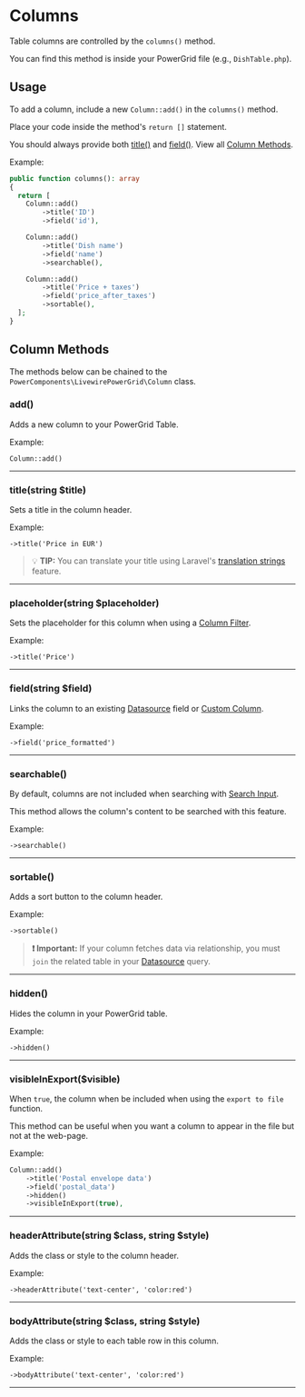 # Columns

Table columns are controlled by the `columns()` method.

You can find this method is inside your PowerGrid file (e.g., `DishTable.php`).

## Usage

To add a column, include a new `Column::add()` in the `columns()` method.

Place your code inside the method's `return []` statement.

You should always provide both [title()](#titlestring-title) and [field()](#fieldstring-field).  View all [Column Methods](#column-methods).

Example:

```php
public function columns(): array
{
  return [
    Column::add()
        ->title('ID')
        ->field('id'),

    Column::add()
        ->title('Dish name')
        ->field('name')
        ->searchable(),

    Column::add()
        ->title('Price + taxes')
        ->field('price_after_taxes')
        ->sortable(),
  ];
}
```

## Column Methods

The methods below can be chained to the `PowerComponents\LivewirePowerGrid\Column` class.

### add()

Adds a new column to your PowerGrid Table.

Example:

`Column::add()`

---

### title(string $title)

Sets a title in the column header.

Example:

`->title('Price in EUR')`

> 💡 **TIP:**  You can translate your title using Laravel's [translation strings](https://laravel.com/docs/8.x/localization#retrieving-translation-strings) feature.

---

### placeholder(string $placeholder)

Sets the placeholder for this column when using a [Column Filter](https://livewire-powergrid-doc.docsforge.com/main/column-filters/).

Example:

`->title('Price')`

---

### field(string $field)

Links the column to an existing [Datasource](https://livewire-powergrid-doc.docsforge.com/main/datasource/) field or [Custom Column](https://livewire-powergrid-doc.docsforge.com/main/custom-columns/).

Example:

`->field('price_formatted')`

---

### searchable()

By default, columns are not included when searching with [Search Input](https://livewire-powergrid-doc.docsforge.com/main/features-setup/#showsearchinput).

This method allows the column's content to be searched with this feature.

Example:

`->searchable()`

---

### sortable()

Adds a sort button to the column header.

Example:

`->sortable()`

> **❗ Important:** If your column fetches data via relationship, you must `join` the related table in your [Datasource](https://livewire-powergrid-doc.docsforge.com/main/datasource/) query.

---

### hidden()

Hides the column in your PowerGrid table.

Example:

`->hidden()`

---

### visibleInExport($visible)

When `true`, the column when be included when using the `export to file` function.

This method can be useful when you want a column to appear in the file but not at the web-page.

Example:

```php
Column::add()
    ->title('Postal envelope data')
    ->field('postal_data')
    ->hidden()
    ->visibleInExport(true),
```

---

### headerAttribute(string $class, string $style)

Adds the class or style to the column header.

Example:

`->headerAttribute('text-center', 'color:red')`

---

### bodyAttribute(string $class, string $style)

Adds the class or style to each table row in this column.

Example:

`->bodyAttribute('text-center', 'color:red')`

---
